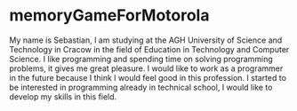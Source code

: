 # memoryGameForMotorola

My name is Sebastian, I am studying at the AGH University of Science and Technology in Cracow in the field of Education in Technology and Computer Science.
I like programming and spending time on solving programming problems, it gives me great pleasure.
I would like to work as a programmer in the future because I think I would feel good in this profession. 
I started to be interested in programming already in technical school, I would like to develop my skills in this field.
